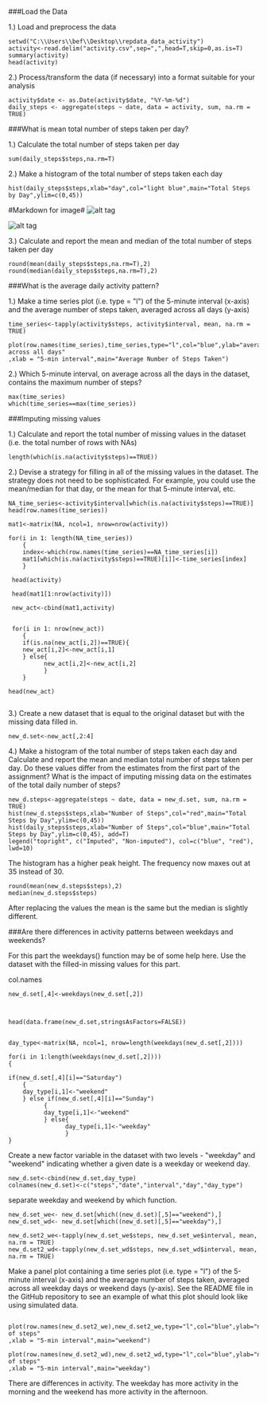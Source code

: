 ###Load the Data

1.) Load and preprocess the data
```{r}
setwd("C:\\Users\\bef\\Desktop\\repdata_data_activity")
activity<-read.delim("activity.csv",sep=",",head=T,skip=0,as.is=T)
summary(activity)
head(activity)
```

2.) Process/transform the data (if necessary) into a format suitable for your analysis

```{r}
activity$date <- as.Date(activity$date, "%Y-%m-%d")
daily_steps <- aggregate(steps ~ date, data = activity, sum, na.rm = TRUE)
```
###What is mean total number of steps taken per day?

1.) Calculate the total number of steps taken per day
```{r}
sum(daily_steps$steps,na.rm=T)
```
2.) Make a histogram of the total number of steps taken each day

```{r}
hist(daily_steps$steps,xlab="day",col="light blue",main="Total Steps by Day",ylim=c(0,45))
```
#Markdown for image#  ![alt tag](https://github.com/brianfleharty/Coursera-Reproducible-Research-Peer-Assessment-1/blob/master/total_steps_#hist01.png)

![alt tag](https://github.com/brianfleharty/Coursera-Reproducible-Research-Peer-Assessment-1/blob/master/total_steps_hist01.png)

3.) Calculate and report the mean and median of the total number of steps taken per day

```{r}
round(mean(daily_steps$steps,na.rm=T),2)
round(median(daily_steps$steps,na.rm=T),2)
```
###What is the average daily activity pattern?

1.) Make a time series plot (i.e. type = "l") of the 5-minute interval (x-axis) and the 
average number of steps taken, averaged across all days (y-axis)
```{r}
time_series<-tapply(activity$steps, activity$interval, mean, na.rm = TRUE)

plot(row.names(time_series),time_series,type="l",col="blue",ylab="average across all days"
,xlab = "5-min interval",main="Average Number of Steps Taken")
```


2.) Which 5-minute interval, on average across all the days in the dataset, contains 
the maximum number of steps?
```{r}
max(time_series)
which(time_series==max(time_series))
```

###Imputing missing values

1.) Calculate and report the total number of missing values in the dataset (i.e. the total 
number of rows with NAs)
```{r}
length(which(is.na(activity$steps)==TRUE))
```

2.) Devise a strategy for filling in all of the missing values in the dataset. The strategy 
does not need to be sophisticated. For example, you could use the mean/median for that day, 
or the mean for that 5-minute interval, etc.

```{r}
NA_time_series<-activity$interval[which(is.na(activity$steps)==TRUE)]
head(row.names(time_series))

mat1<-matrix(NA, ncol=1, nrow=nrow(activity))

for(i in 1: length(NA_time_series))
	{
	index<-which(row.names(time_series)==NA_time_series[i])
	mat1[which(is.na(activity$steps)==TRUE)[i]]<-time_series[index]
	}	
	
 head(activity)
 
 head(mat1[1:nrow(activity)])
 
 new_act<-cbind(mat1,activity)
 
 
 for(i in 1: nrow(new_act))
	{
	if(is.na(new_act[i,2])==TRUE){
	new_act[i,2]<-new_act[i,1]
	} else{
		  new_act[i,2]<-new_act[i,2]
		  }
	}

head(new_act)
 
```
3.) Create a new dataset that is equal to the original dataset but with the missing data 
filled in.
```{r}
new_d.set<-new_act[,2:4]
```
4.) Make a histogram of the total number of steps taken each day and Calculate and report 
the mean and median total number of steps taken per day. Do these values differ from the 
estimates from the first part of the assignment? What is the impact of imputing missing 
data on the estimates of the total daily number of steps?
```{r}
new_d.steps<-aggregate(steps ~ date, data = new_d.set, sum, na.rm = TRUE)
hist(new_d.steps$steps,xlab="Number of Steps",col="red",main="Total Steps by Day",ylim=c(0,45))
hist(daily_steps$steps,xlab="Number of Steps",col="blue",main="Total Steps by Day",ylim=c(0,45), add=T)
legend("topright", c("Imputed", "Non-imputed"), col=c("blue", "red"), lwd=10)
```

The histogram has a higher peak height. The frequency now maxes out at 35 instead of 30.

```{r}
round(mean(new_d.steps$steps),2)
median(new_d.steps$steps)
```

After replacing the values the mean is the same but the median is slightly different.

###Are there differences in activity patterns between weekdays and weekends?


For this part the weekdays() function may be of some help here. Use the dataset 
with the filled-in missing values for this part.


col.names
```{r}
new_d.set[,4]<-weekdays(new_d.set[,2])



head(data.frame(new_d.set,stringsAsFactors=FALSE))


day_type<-matrix(NA, ncol=1, nrow=length(weekdays(new_d.set[,2])))

for(i in 1:length(weekdays(new_d.set[,2])))
{

if(new_d.set[,4][i]=="Saturday")
	{
	day_type[i,1]<-"weekend"
	} else if(new_d.set[,4][i]=="Sunday")
		  {
		  day_type[i,1]<-"weekend"
		  } else{
		        day_type[i,1]<-"weekday"
		        }
}
```


Create a new factor variable in the dataset with two levels - "weekday" and "weekend" 
indicating whether a given date is a weekday or weekend day.
```{r}
new_d.set<-cbind(new_d.set,day_type)
colnames(new_d.set)<-c("steps","date","interval","day","day_type")
```

separate weekday and weekend by which function.

```{r}
new_d.set_we<- new_d.set[which((new_d.set)[,5]=="weekend"),]
new_d.set_wd<- new_d.set[which((new_d.set)[,5]=="weekday"),]

new_d.set2_we<-tapply(new_d.set_we$steps, new_d.set_we$interval, mean, na.rm = TRUE)
new_d.set2_wd<-tapply(new_d.set_wd$steps, new_d.set_wd$interval, mean, na.rm = TRUE)

```
Make a panel plot containing a time series plot (i.e. type = "l") of the 5-minute interval 
(x-axis) and the average number of steps taken, averaged across all weekday days or weekend days 
(y-axis). See the README file in the GitHub repository to see an example of what this plot should 
look like using simulated data.

```{r}

plot(row.names(new_d.set2_we),new_d.set2_we,type="l",col="blue",ylab="number of steps"
,xlab = "5-min interval",main="weekend")

plot(row.names(new_d.set2_wd),new_d.set2_wd,type="l",col="blue",ylab="number of steps"
,xlab = "5-min interval",main="weekday")
```

There are differences in activity.  The weekday has more activity in the morning and the weekend 
has more activity in the afternoon.
